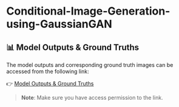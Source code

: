 # Conditional-Image-Generation-using-GaussianGAN

## 📊 Model Outputs & Ground Truths

The model outputs and corresponding ground truth images can be accessed from the following link:

👉 [Model Outputs & Ground Truths](https://drive.google.com/drive/folders/1z3XhULmTnQEzZLs4WBnUcLRVjdwqSU1a?usp=sharing)

> **Note**: Make sure you have access permission to the link.
